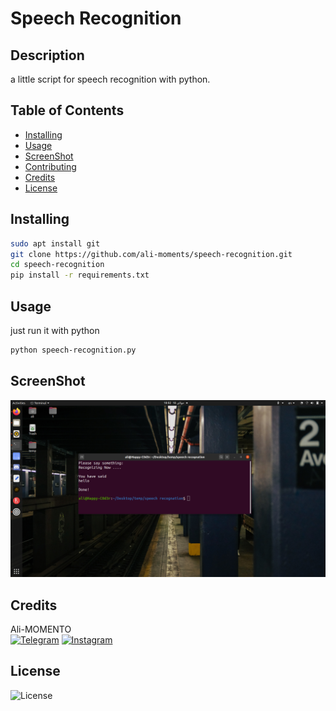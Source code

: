 # Speech Recognition

## Description
a little script for speech recognition with python.

## Table of Contents
* [Installing](https://github.com/ali-moments/speech-recognition#installing)
* [Usage](https://github.com/ali-moments/speech-recognition#usage)
* [ScreenShot](https://github.com/ali-moments/speech-recognition#screenshot)
* [Contributing](https://github.com/ali-moments/speech-recognition#contributing)
* [Credits](https://github.com/ali-moments/speech-recognition#credits)
* [License](https://github.com/ali-moments/speech-recognition#license)

## Installing
```bash
sudo apt install git
git clone https://github.com/ali-moments/speech-recognition.git
cd speech-recognition
pip install -r requirements.txt
```

## Usage
just run it with python
```bash
python speech-recognition.py
```

## ScreenShot
![screenshot](screenshot.png)

## Credits
Ali-MOMENTO<br>
[![Telegram](https://img.shields.io/static/v1.svg?label=Telegram&message=@happy_c0d3r&color=grey&logo=telegram&labelColor=0088ff&style=social)](https://t.me/happy_c0d3r)
[![Instagram](https://img.shields.io/badge/Instagram-follow-0088ff.svg?logo=instagram&logoColor=white)](https://www.instagram.com/ali.momento/)

## License
![License](https://img.shields.io/github/license/ali-moments/speech-recognition)
